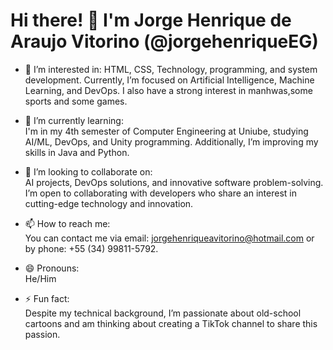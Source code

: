 # Hi there! 👋 I'm Jorge Henrique de Araujo Vitorino (@jorgehenriqueEG)

- 👀 I’m interested in:
  HTML, CSS, Technology, programming, and system development. Currently, I’m focused on Artificial Intelligence, Machine Learning, and DevOps. I also have a strong interest in manhwas,some sports and some games.

- 🌱 I’m currently learning:  
  I'm in my 4th semester of Computer Engineering at Uniube, studying AI/ML, DevOps, and Unity programming. Additionally, I’m improving my skills in Java and Python.

- 💞️ I’m looking to collaborate on:  
  AI projects, DevOps solutions, and innovative software problem-solving. I’m open to collaborating with developers who share an interest in cutting-edge technology and innovation.

- 📫 How to reach me:  
  You can contact me via email: jorgehenriqueavitorino@hotmail.com or by phone: +55 (34) 99811-5792.

- 😄 Pronouns:  
  He/Him

- ⚡ Fun fact:  
  Despite my technical background, I’m passionate about old-school cartoons and am thinking about creating a TikTok channel to share this passion.

